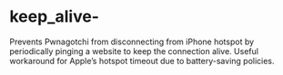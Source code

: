 # keep_alive-
Prevents Pwnagotchi from disconnecting from iPhone hotspot by periodically pinging a website to keep the connection alive. Useful workaround for Apple’s hotspot timeout due to battery-saving policies.
